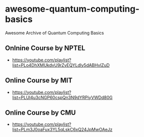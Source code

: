 # awesome-quantum-computing-basics
Awesome Archive of Quantum Computing Basics

## Onlnine Course by NPTEL
- https://youtube.com/playlist?list=PLo4DhXMUkdvU9rZvEQYLdly5dABHvlZuD

## Online Course by MIT
- https://youtube.com/playlist?list=PLUl4u3cNGP60cspQn3N9dYRPiyVWDd80G

## Online Course by CMU
- https://youtube.com/playlist?list=PLm3J0oaFux3YL5qLskC6xQ24JpMwOAeJz
